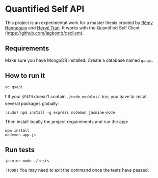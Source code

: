 # Quantified Self API



This project is an experimental work for a master thesis created by [Rémy Hannequin](https://github.com/rhannequin) and [Hervé Tran](https://github.com/Jagbomb). It works with the Quantified Self Client (https://github.com/jagbomb/qsclient).

## Requirements

Make sure you have MongoDB installed. Create a database named `qsapi`.

## How to run it

    cd qsapi

:exclamation: If your `$PATH` doesn't contain `./node_modules/.bin`, you have to install several packages globally:

    (sudo) npm install -g express nodemon jasmine-node

Then install locally the project requirements and run the app:

    npm install
    nodemon app.js

## Run tests

    jasmine-node ./tests

`[TODO]` You may need to exit the command once the tests have passed.
